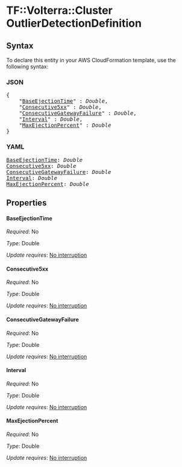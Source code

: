 # TF::Volterra::Cluster OutlierDetectionDefinition

## Syntax

To declare this entity in your AWS CloudFormation template, use the following syntax:

### JSON

<pre>
{
    "<a href="#baseejectiontime" title="BaseEjectionTime">BaseEjectionTime</a>" : <i>Double</i>,
    "<a href="#consecutive5xx" title="Consecutive5xx">Consecutive5xx</a>" : <i>Double</i>,
    "<a href="#consecutivegatewayfailure" title="ConsecutiveGatewayFailure">ConsecutiveGatewayFailure</a>" : <i>Double</i>,
    "<a href="#interval" title="Interval">Interval</a>" : <i>Double</i>,
    "<a href="#maxejectionpercent" title="MaxEjectionPercent">MaxEjectionPercent</a>" : <i>Double</i>
}
</pre>

### YAML

<pre>
<a href="#baseejectiontime" title="BaseEjectionTime">BaseEjectionTime</a>: <i>Double</i>
<a href="#consecutive5xx" title="Consecutive5xx">Consecutive5xx</a>: <i>Double</i>
<a href="#consecutivegatewayfailure" title="ConsecutiveGatewayFailure">ConsecutiveGatewayFailure</a>: <i>Double</i>
<a href="#interval" title="Interval">Interval</a>: <i>Double</i>
<a href="#maxejectionpercent" title="MaxEjectionPercent">MaxEjectionPercent</a>: <i>Double</i>
</pre>

## Properties

#### BaseEjectionTime

_Required_: No

_Type_: Double

_Update requires_: [No interruption](https://docs.aws.amazon.com/AWSCloudFormation/latest/UserGuide/using-cfn-updating-stacks-update-behaviors.html#update-no-interrupt)

#### Consecutive5xx

_Required_: No

_Type_: Double

_Update requires_: [No interruption](https://docs.aws.amazon.com/AWSCloudFormation/latest/UserGuide/using-cfn-updating-stacks-update-behaviors.html#update-no-interrupt)

#### ConsecutiveGatewayFailure

_Required_: No

_Type_: Double

_Update requires_: [No interruption](https://docs.aws.amazon.com/AWSCloudFormation/latest/UserGuide/using-cfn-updating-stacks-update-behaviors.html#update-no-interrupt)

#### Interval

_Required_: No

_Type_: Double

_Update requires_: [No interruption](https://docs.aws.amazon.com/AWSCloudFormation/latest/UserGuide/using-cfn-updating-stacks-update-behaviors.html#update-no-interrupt)

#### MaxEjectionPercent

_Required_: No

_Type_: Double

_Update requires_: [No interruption](https://docs.aws.amazon.com/AWSCloudFormation/latest/UserGuide/using-cfn-updating-stacks-update-behaviors.html#update-no-interrupt)

